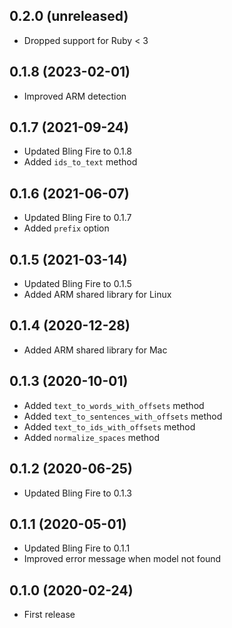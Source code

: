 ## 0.2.0 (unreleased)

- Dropped support for Ruby < 3

## 0.1.8 (2023-02-01)

- Improved ARM detection

## 0.1.7 (2021-09-24)

- Updated Bling Fire to 0.1.8
- Added `ids_to_text` method

## 0.1.6 (2021-06-07)

- Updated Bling Fire to 0.1.7
- Added `prefix` option

## 0.1.5 (2021-03-14)

- Updated Bling Fire to 0.1.5
- Added ARM shared library for Linux

## 0.1.4 (2020-12-28)

- Added ARM shared library for Mac

## 0.1.3 (2020-10-01)

- Added `text_to_words_with_offsets` method
- Added `text_to_sentences_with_offsets` method
- Added `text_to_ids_with_offsets` method
- Added `normalize_spaces` method

## 0.1.2 (2020-06-25)

- Updated Bling Fire to 0.1.3

## 0.1.1 (2020-05-01)

- Updated Bling Fire to 0.1.1
- Improved error message when model not found

## 0.1.0 (2020-02-24)

- First release
